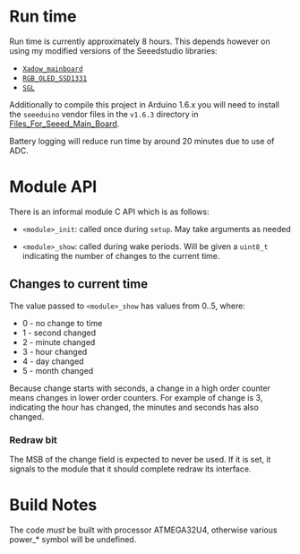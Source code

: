 # Run time

Run time is currently approximately 8 hours. This depends however on
using my modified versions of the Seeedstudio libraries:

* [`Xadow_mainboard`](https://github.com/freespace/Xadow_MainBoard)
* [`RGB_OLED_SSD1331`](https://github.com/freespace/RGB_OLED_SSD1331)
* [`SGL`](https://github.com/freespace/SGL)

Additionally to compile this project in Arduino 1.6.x you will need to
install the `seeeduino` vendor files in the `v1.6.3` directory in
[Files_For_Seeed_Main_Board](https://github.com/freespace/Files_For_Seeed_Main_Board).

Battery logging will reduce run time by around 20 minutes due to use of
ADC.

# Module API

There is an informal module C API which is as follows:

* `<module>_init`: called once during `setup`. May take arguments as
                   needed

* `<module>_show`: called during wake periods. Will be given a `uint8_t`
                   indicating the number of changes to the current time.

## Changes to current time

The value passed to `<module>_show` has values from 0..5, where:

*  0 - no change to time
*  1 - second changed
*  2 - minute changed
*  3 - hour changed
*  4 - day changed
*  5 - month changed

Because change starts with seconds, a change in a high order counter
means changes in lower order counters. For example of change is 3,
indicating the hour has changed, the minutes and seconds has also
changed.

### Redraw bit

The MSB of the change field is expected to never be used. If it is set,
it signals to the module that it should complete redraw its interface.

# Build Notes

The code *must* be built with processor ATMEGA32U4, otherwise various power_*
symbol will be undefined.
